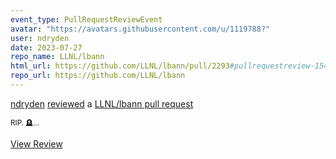 ```yaml
---
event_type: PullRequestReviewEvent
avatar: "https://avatars.githubusercontent.com/u/1119788?"
user: ndryden
date: 2023-07-27
repo_name: LLNL/lbann
html_url: https://github.com/LLNL/lbann/pull/2293#pullrequestreview-1548795855
repo_url: https://github.com/LLNL/lbann
---
```


<a href='https://github.com/ndryden' target='_blank'>ndryden</a> <a href='https://github.com/LLNL/lbann/pull/2293#pullrequestreview-1548795855' target='_blank'>reviewed</a> a <a href='https://github.com/LLNL/lbann/pull/2293' target='_blank'>LLNL/lbann pull request</a>

<small>RIP. 🪦...</small>

<a href='https://github.com/LLNL/lbann/pull/2293#pullrequestreview-1548795855' target='_blank'>View Review</a>